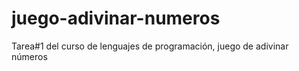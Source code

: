 # juego-adivinar-numeros
Tarea#1 del curso de lenguajes de programación, juego de adivinar números 
